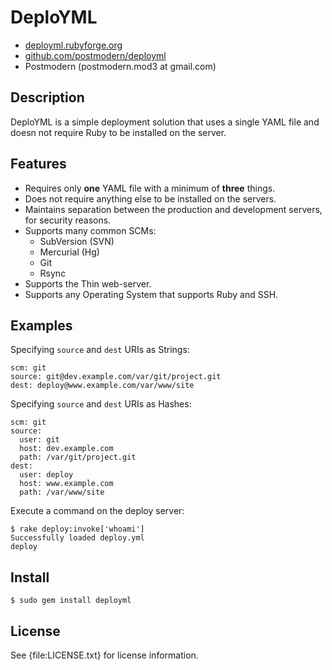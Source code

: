 # DeploYML

* [deployml.rubyforge.org](http://deployml.rubyforge.org/)
* [github.com/postmodern/deployml](http://github.com/postmodern/deployml/)
* Postmodern (postmodern.mod3 at gmail.com)

## Description

DeploYML is a simple deployment solution that uses a single YAML file and
doesn not require Ruby to be installed on the server.

## Features

* Requires only **one** YAML file with a minimum of **three** things.
* Does not require anything else to be installed on the servers.
* Maintains separation between the production and development servers,
  for security reasons.
* Supports many common SCMs:
  * SubVersion (SVN)
  * Mercurial (Hg)
  * Git
  * Rsync
* Supports the Thin web-server.
* Supports any Operating System that supports Ruby and SSH.

## Examples

Specifying `source` and `dest` URIs as Strings:

    scm: git
    source: git@dev.example.com/var/git/project.git
    dest: deploy@www.example.com/var/www/site

Specifying `source` and `dest` URIs as Hashes:
      
    scm: git
    source:
      user: git
      host: dev.example.com
      path: /var/git/project.git
    dest:
      user: deploy
      host: www.example.com
      path: /var/www/site

Execute a command on the deploy server:

    $ rake deploy:invoke['whoami']
    Successfully loaded deploy.yml
    deploy

## Install

    $ sudo gem install deployml

## License

See {file:LICENSE.txt} for license information.

